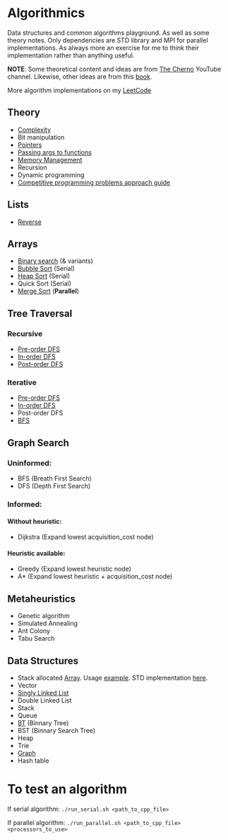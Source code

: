 # Algorithmics
Data structures and common algorithms playground. As well as some theory notes.
Only dependencies are STD library and MPI for parallel implementations.
As always more an exercise for me to think their implementation rather than anything useful.

**NOTE**: Some theoretical content and ideas are from [The Cherno](https://www.youtube.com/channel/UCQ-W1KE9EYfdxhL6S4twUNw) YouTube channel.
Likewise, other ideas are from this [book](https://www.amazon.com/Cracking-Coding-Interview-Programming-Questions/dp/0984782850).

More algorithm implementations on my [LeetCode](https://leetcode.com/oleguercanal/)

## Theory

- [Complexity](theory/complexity.md)
- Bit manipulation
- [Pointers](theory/pointers.md)
- [Passing args to functions](theory/func_args.md)
- [Memory Management](theory/memory_management.md)
- Recursion
- Dynamic programming
- [Competitive programming problems approach guide](theory/comp_progr_guide.md)

## Lists

- [Reverse](lists/reverse.cpp)

## Arrays

- [Binary search](search/bin_search.cpp) (& variants)
- [Bubble Sort](sorting/bubble_sort.cpp) (Serial)
- [Heap Sort](sorting/heap_sort.cpp) (Serial)
- Quick Sort (Serial)
- [Merge Sort](sorting/merge_sort_parallel.cpp) (**Parallel**)


## Tree Traversal

### Recursive
- [Pre-order DFS](tree_traversal/recursive_tree_traversal.cpp)
- [In-order DFS](tree_traversal/recursive_tree_traversal.cpp)
- [Post-order DFS](tree_traversal/recursive_tree_traversal.cpp)

### Iterative
- [Pre-order DFS](tree_traversal/iterative_tree_traversal.cpp)
- [In-order DFS](tree_traversal/iterative_tree_traversal.cpp)
- Post-order DFS
- [BFS](tree_traversal/iterative_tree_traversal.cpp)

## Graph Search

### Uninformed:

- BFS (Breath First Search)
- DFS (Depth First Search)

### Informed:

#### Without heuristic:
- Dijkstra (Expand lowest acquisition_cost node)

#### Heuristic available:

- Greedy (Expand lowest heuristic node)
- A* (Expand lowest heuristic + acquisition_cost node)

## Metaheuristics

- Genetic algorithm
- Simulated Annealing
- Ant Colony
- Tabu Search

## Data Structures

- Stack allocated [Array](include/array.hpp). Usage [example](ds_tests/array_test.cpp). STD implementation [here](https://en.cppreference.com/w/cpp/container/array).
- Vector
- [Singly Linked List](include/single_link_list.hpp)
- Double Linked List
- Stack
- Queue
- [BT](include/binnary_tree.hpp) (Binnary Tree)
- BST (Binnary Search Tree)
- Heap
- Trie
- [Graph](include/graph.hpp)
- Hash table



# To test an algorithm

If serial algorithm: 
`./run_serial.sh <path_to_cpp_file>`

If parallel algorithm:
`./run_parallel.sh <path_to_cpp_file> <processors_to_use>`
